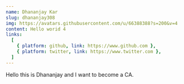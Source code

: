```yaml
---
name: Dhananjay Kar
slug: dhananjay308
img: https://avatars.githubusercontent.com/u/66388388?s=200&v=4
content: Hello worid 4
links:
  [
    { platform: github, link: https://www.github.com },
    { platform: twitter, link: https://www.twitter.com },
  ]
---
```


Hello this is Dhananjay and I want to become a CA.
